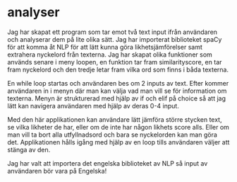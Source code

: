 # analyser
Jag har skapat ett program som tar emot två text input ifrån användaren och analyserar dem på lite olika sätt.
Jag har importerat biblioteket spaCy för att komma åt NLP för att lätt kunna göra likhetsjämförelser samt extrahera nyckelord från texterna.
Jag har skapat olika funktioner som används senare i meny loopen, en funktion tar fram similarityscore, en tar fram nyckelord 
och den tredje letar fram vilka ord som finns i båda texterna.

En while loop startas och användaren bes om 2 inputs av text. Efter kommer användaren in i menyn där man kan välja vad man vill
se för information om texterna.
Menyn är strukturerad med hjälp av if och elif på choice så att jag lätt kan navigera användaren med hjälp av deras 0-4 input.

Med den här applikationen kan användare lätt jämföra större stycken text, se vilka likheter de har, eller om de inte har någon likhets score 
alls. Eller om man vill ta bort alla utfyllnadsord och bara se nyckelorden kan man göra det. Applikationen hålls igång med hjälp av en loop
tills användaren väljer att stänga av den.

Jag har valt att importera det engelska biblioteket av NLP så input av användaren bör vara på Engelska!